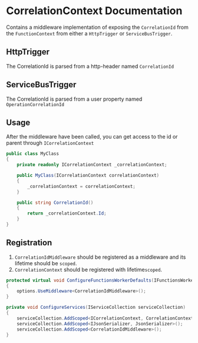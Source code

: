 # CorrelationContext Documentation

Contains a middleware implementation of exposing the `CorrelationId` from the `FunctionContext` from either a `HttpTrigger` or `ServiceBusTrigger`.

## HttpTrigger

The CorrelationId is parsed from a http-header named `CorrelationId`

## ServiceBusTrigger

The CorrelationId is parsed from a user property named `OperationCorrelationId`

## Usage

After the middleware have been called, you can get access to the id or parent through `ICorrelationContext`

```c#
public class MyClass
{
    private readonly ICorrelationContext _correlationContext;

    public MyClass(ICorrelationContext correlationContext)
    {
        _correlationContext = correlationContext;
    }

    public string CorrelationId()
    {
        return _correlationContext.Id;
    }
}

```

## Registration

1. `CorrelationIdMiddleware` should be registered as a middleware and its lifetime should be `scoped`.
2. `CorrelationContext` should be registered with lifetime`scoped`.

```c#
protected virtual void ConfigureFunctionsWorkerDefaults(IFunctionsWorkerApplicationBuilder options)
{
    options.UseMiddleware<CorrelationIdMiddleware>();
}

private void ConfigureServices(IServiceCollection serviceCollection)
{
    serviceCollection.AddScoped<ICorrelationContext, CorrelationContext>();
    serviceCollection.AddScoped<IJsonSerializer, JsonSerializer>();
    serviceCollection.AddScoped<CorrelationIdMiddleware>();
}
```
